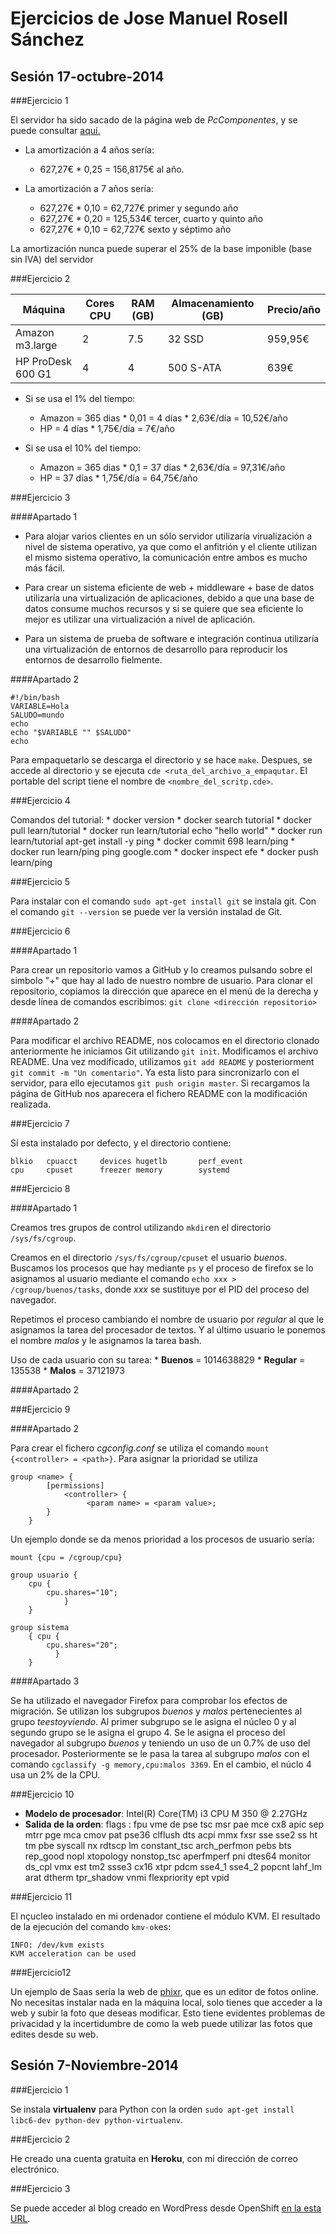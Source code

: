 Ejercicios de Jose Manuel Rosell Sánchez
========================================

## Sesión 17-octubre-2014

###Ejercicio 1

El servidor ha sido sacado de la página web de *PcComponentes*, y se puede consultar [aquí.](http://www.pccomponentes.com/fujitsu_primergy_rx300_s8_formato_rack.html)

* La amortización a 4 años sería:
	* 627,27€ * 0,25 = 156,8175€ al año.

* La amortización a 7 años sería:
	* 627,27€ * 0,10 = 62,727€ primer y segundo año
	* 627,27€ * 0,20 = 125,534€ tercer, cuarto y quinto año
	* 627,27€ * 0,10 = 62,727€ sexto y séptimo año

La amortización nunca puede superar el 25% de la base imponible (base sin IVA) del servidor

###Ejercicio 2

Máquina | Cores CPU | RAM (GB) | Almacenamiento (GB) | Precio/año
--- | --- | --- | --- | ---
Amazon m3.large | 2 | 7.5 | 32 SSD | 959,95€
HP ProDesk 600 G1 | 4 | 4 | 500 S-ATA | 639€

- Si se usa el 1% del tiempo:
	* Amazon = 365 dias * 0,01 = 4 días * 2,63€/día = 10,52€/año
	* HP = 4 días * 1,75€/día = 7€/año

- Si se usa el 10% del tiempo:
	* Amazon = 365 dias * 0,1 = 37 días * 2,63€/día = 97,31€/año
	* HP = 37 días * 1,75€/día = 64,75€/año

###Ejercicio 3

####Apartado 1

* Para alojar varios clientes en un sólo servidor utilizaría virualización a nivel de sistema operativo, ya que como el anfitrión y el cliente utilizan el mismo sistema operativo, la comunicación entre ambos es mucho más fácil.

* Para crear un sistema eficiente de web + middleware + base de datos utilizaría una virtualización de aplicaciones, debido a que una base de datos consume muchos recursos y si se quiere que sea eficiente lo mejor es utilizar una virtualización a nivel de aplicación.

* Para un sistema de prueba de software e integración continua utilizaría una virtualización de entornos de desarrollo para reproducir los entornos de desarrollo fielmente.

####Apartado 2

```
#!/bin/bash
VARIABLE=Hola
SALUDO=mundo
echo
echo "$VARIABLE "" $SALUDO" 
echo
```

Para empaquetarlo se descarga el directorio y se hace `make`. Despues, se accede al directorio y se ejecuta `cde <ruta_del_archivo_a_empaqutar`. El portable del script tiene el nombre de `<nombre_del_scritp.cde>`.

###Ejercicio 4

Comandos del tutorial:
	* docker version
	* docker search tutorial
	* docker pull learn/tutorial
	* docker run learn/tutorial echo "hello world"
	* docker run learn/tutorial apt-get install -y ping
	* docker commit 698 learn/ping
	* docker run learn/ping ping google.com
	* docker inspect efe
	* docker push learn/ping

###Ejercicio 5

Para instalar con el comando `sudo apt-get install git` se instala git. Con el comando `git --version` se puede ver la versión instalad de Git.

###Ejercicio 6

####Apartado 1

Para crear un repositorio vamos a GitHub y lo creamos pulsando sobre el simbolo "+" que hay al lado de nuestro nombre de usuario. Para clonar el repositorio, copiamos la dirección que aparece en el menú de la derecha y desde línea de comandos escribimos: `git clone <dirección repositorio>`

####Apartado 2

Para modificar el archivo README, nos colocamos en el directorio clonado anteriormente he iniciamos Git utilizando `git init`. Modificamos el archivo README. Una vez modificado, utilizamos `git add README` y posteriorment `git commit -m "Un comentario"`. Ya esta listo para sincronizarlo con el servidor, para ello ejecutamos `git push origin master`. Si recargamos la página de GitHub nos aparecera el fichero README con la modificación realizada.

###Ejercicio 7

Sí esta instalado por defecto, y el directorio contiene:

```
blkio	cpuacct     devices	hugetlb	      perf_event
cpu 	cpuset	    freezer	memory	      systemd
``` 

###Ejercicio 8

####Apartado 1

Creamos tres grupos de control utilizando `mkdir`en el directorio `/sys/fs/cgroup`.

Creamos en el directorio `/sys/fs/cgroup/cpuset` el usuario *buenos*. Buscamos los procesos que hay mediante `ps` y el proceso de firefox se lo asignamos al usuario mediante el comando `echo xxx > /cgroup/buenos/tasks`, donde *xxx* se sustituye por el PID del proceso del navegador.

Repetimos el proceso cambiando el nombre de usuario por *regular* al que le asignamos la tarea del procesador de textos. Y al último usuario le ponemos el nombre *malos* y le asignamos la tarea bash.

Uso de cada usuario con su tarea:
	* **Buenos** = 1014638829
	* **Regular** = 135538
	* **Malos** = 37121973

####Apartado 2

###Ejercicio 9

####Apartado 2

Para crear el fichero *cgconfig.conf* se utiliza el comando `mount {<controller> = <path>}`. Para asignar la prioridad se utiliza
```
group <name> {
       	[permissions]
       		<controller> {
       	         <param name> = <param value>;
		}
	}
```

Un ejemplo donde se da menos prioridad a los procesos de usuario sería:
```
mount {cpu = /cgroup/cpu}

group usuario { 
	cpu { 
		cpu.shares="10"; 
            } 
	}

group sistema 
	{ cpu { 
		cpu.shares="20"; 
	      } 
	}
```

####Apartado 3

Se ha utilizado el navegador Firefox para comprobar los efectos de migración. Se utilizan los subgrupos *buenos* y *malos* pertenecientes al grupo *teestoyviendo*. Al primer subgrupo se le asigna el núcleo 0 y al segundo grupo se le asigna el grupo 4. Se le asigna el proceso del navegador al subgrupo *buenos* y teniendo un uso de un 0.7% de uso del procesador. Posteriormente se le pasa la tarea al subgrupo *malos* con el comando `cgclassify -g memory,cpu:malos 3369`. En el cambio, el núclo 4 usa un 2% de la CPU.

###Ejercicio 10

* **Modelo de procesador**: Intel(R) Core(TM) i3 CPU M 350 @ 2.27GHz
* **Salida de la orden**: flags		: fpu vme de pse tsc msr pae mce cx8 apic sep mtrr pge mca cmov pat pse36 clflush dts acpi mmx fxsr sse sse2 ss ht tm pbe syscall nx rdtscp lm constant_tsc arch_perfmon pebs bts rep_good nopl xtopology nonstop_tsc aperfmperf pni dtes64 monitor ds_cpl vmx est tm2 ssse3 cx16 xtpr pdcm sse4_1 sse4_2 popcnt lahf_lm arat dtherm tpr_shadow vnmi flexpriority ept vpid

###Ejercicio 11

El nçucleo instalado en mi ordenador contiene el módulo KVM. El resultado de la ejecución del comando `kmv-ok`es:

```
INFO: /dev/kvm exists
KVM acceleration can be used
```

###Ejercicio12

Un ejemplo de Saas sería la web de [phixr](http://es.phixr.com/photo/userindex), que es un editor de fotos online. No necesitas instalar nada en la máquina local, solo tienes que acceder a la web y subir la foto que deseas modificar. Esto tiene evidentes problemas de privacidad y la incertidumbre de como la web puede utilizar las fotos que edites desde su web.

## Sesión 7-Noviembre-2014

###Ejercicio 1

Se instala **virtualenv** para Python con la orden `sudo apt-get install libc6-dev python-dev python-virtualenv`.

###Ejercicio 2

He creado una cuenta gratuita en **Heroku**, con mi dirección de correo electrónico.

###Ejercicio 3

Se puede acceder al blog creado en WordPress desde OpenShift [en la esta URL](http://php-primeraapp.rhcloud.com/).









